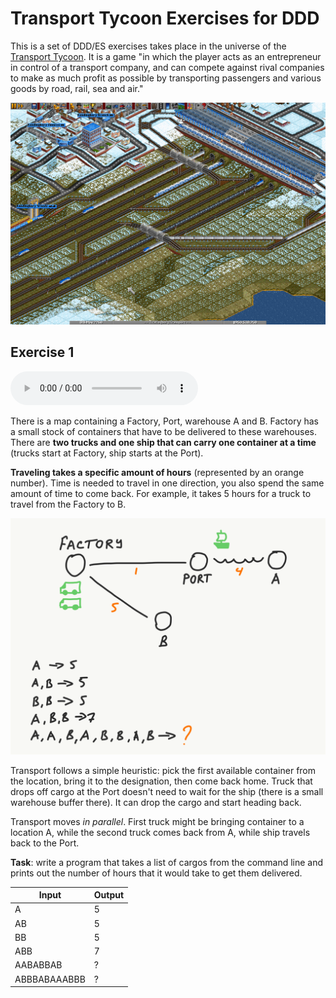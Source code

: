 # Transport Tycoon Exercises for DDD

This is a set of DDD/ES exercises takes place in the universe of the [Transport Tycoon](https://en.wikipedia.org/wiki/Transport_Tycoon). It is a game "in which the player acts as an entrepreneur in control of a transport company, and can compete against rival companies to make as much profit as possible by transporting passengers and various goods by road, rail, sea and air."

![tt-1-the-game.png](images/tt-1-the-game.png)

## Exercise 1

<div>
 <audio controls>
  <source src="https://storage.googleapis.com/swp-podcast/ethos/swp-ethos-podcast-01.mp3" type="audio/mpeg">
See https://storage.googleapis.com/swp-podcast/ethos/swp-ethos-podcast-01.mp3
</audio> 
</div>

There is a map containing a Factory, Port, warehouse A and B. Factory has a small stock of containers that have to be delivered to these warehouses. There are **two trucks and one ship that can carry one container at a time** (trucks start at Factory, ship starts at the Port). 

**Traveling takes a specific amount of hours** (represented by an orange number). Time is needed to travel in one direction, you also spend the same amount of time to come back. For example, it takes 5 hours for a truck to travel from the Factory to B.



![tt-1-exercise.png](images/tt-1-exercise.png)

Transport follows a simple heuristic: pick the first available container from the location, bring it to the designation, then come back home. Truck that drops off cargo at the Port doesn't need to wait for the ship (there is a small warehouse buffer there). It can drop the cargo and start heading back.

Transport moves *in parallel*. First truck might be bringing container to a location A, while the second truck comes back from A, while ship travels back to the Port.

**Task**: write a program that takes a list of cargos from the command line and prints out the number of hours that it would take to get them delivered.

| Input        | Output |
| ------------ | ------ |
| A            | 5      |
| AB           | 5      |
| BB           | 5      |
| ABB          | 7      |
| AABABBAB     | ?      |
| ABBBABAAABBB | ?      |
